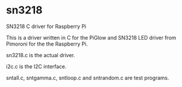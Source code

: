 # sn3218
SN3218 C driver for Raspberry Pi

This is a driver written in C for the PiGlow and SN3218 LED driver from Pimoroni for the the Raspberry Pi.

sn3218.c is the actual driver.

i2c.c is the I2C interface.

sntall.c, sntgamma.c, sntloop.c and sntrandom.c are test programs.

